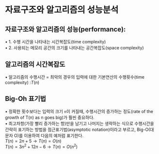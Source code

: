 # 자료구조와 알고리즘의 성능분석

## 자료구조와 알고리즘의 성능(performance):
• 1. 수행 시간을 나타내는 시간복잡도(time complexity)  
• 2. 사용되는 메모리 공간의 크기를 나타내는 공간복잡도(space complexity)

## 알고리즘의 시간복잡도
• 알고리즘의 수행시간 = 최악의 경우의 입력에 대한 기본연산의 수행횟수(time complexity) :$T(n)$

## Big-Oh 표기법
• 정확한 횟수보다는 입력의 크기 `n`이 커질때, 수행시간의 증가하는 정도(rate of the growth of T(n) as n goes big)가 훨씬 중요하다.  
• 최고차항(가장 빨리 증가하는 항)만을 남기고 나머지는 생략하는 식으로 수행시간을 간략히 표기하는 방법을 점근표기법(asymptotic notation)이라고 부르고, Big-O(대문자 O)를 이용하여 다음의 예처럼 표기한다.  
$T(n) = 2n + 5 → T(n) = O(n)$  
$T(n) = 3n^2 + 12n - 6 → T(n) = O(n^2)$